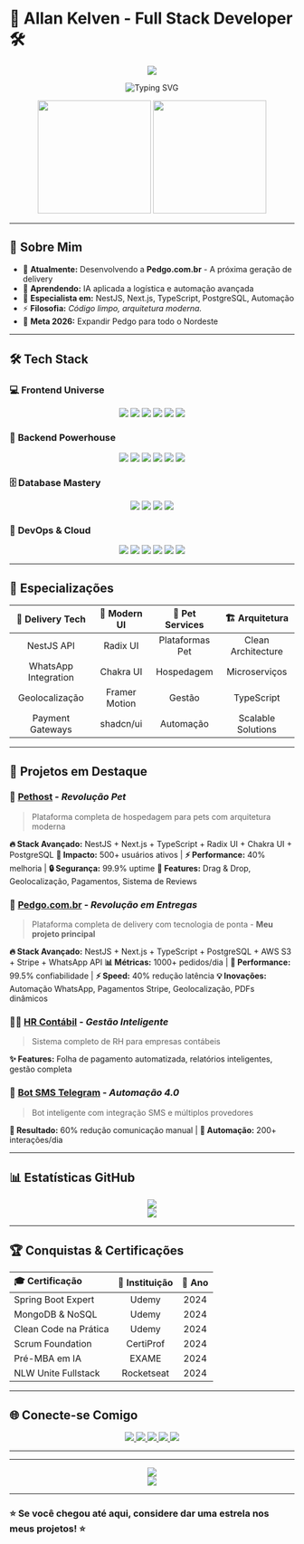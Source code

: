 # 🚀 Allan Kelven - Full Stack Developer 🛠️

<div align="center">
  <img src="https://capsule-render.vercel.app/api?type=waving&color=0:000428,100:004e92&height=300&section=header&text=ALLAN%20KELVEN&fontColor=00e0ff&fontSize=50&animation=fadeIn&fontAlignY=35&desc=Full%20Stack%20Developer%20•%20AI%20Enthusiast%20•%20Tech%20Innovator&descAlignY=55&descSize=18" />
</div>

<div align="center">
  
  ![Typing SVG](https://readme-typing-svg.herokuapp.com/?color=00e0ff&size=35&center=true&vCenter=true&width=600&lines=Welcome+to+my++Universe)
  
</div>

<div align="center">
  <img height="200em" src="https://github-readme-stats.vercel.app/api?username=allankdev&show_icons=true&theme=github_dark&hide_border=true&include_all_commits=true&count_private=true&title_color=00e0ff&icon_color=00e0ff&text_color=c3c3c3&bg_color=0d0d0d"/>
  <img height="200em" src="https://github-readme-stats.vercel.app/api/top-langs/?username=allankdev&layout=compact&langs_count=8&theme=github_dark&hide_border=true&title_color=00e0ff&text_color=c3c3c3&bg_color=0d0d0d"/>
</div>

---

## 🌟 Sobre Mim

- 🔭 **Atualmente:** Desenvolvendo a **Pedgo.com.br** - A próxima geração de delivery
- 🌱 **Aprendendo:** IA aplicada a logística e automação avançada  
- 💬 **Especialista em:** NestJS, Next.js, TypeScript, PostgreSQL, Automação
- ⚡ **Filosofia:** *Código limpo, arquitetura moderna.*
- 🎯 **Meta 2026:** Expandir Pedgo para todo o Nordeste

---

## 🛠️ Tech Stack

### 💻 **Frontend Universe**
<div align="center">
  <img src="https://img.shields.io/badge/React-0d0d0d?style=for-the-badge&logo=react&logoColor=61dafb" />
  <img src="https://img.shields.io/badge/Next.js-0d0d0d?style=for-the-badge&logo=nextdotjs&logoColor=ffffff" />
  <img src="https://img.shields.io/badge/TypeScript-0d0d0d?style=for-the-badge&logo=typescript&logoColor=007acc" />
  <img src="https://img.shields.io/badge/JavaScript-0d0d0d?style=for-the-badge&logo=javascript&logoColor=00e0ff" />
  <img src="https://img.shields.io/badge/HTML5-0d0d0d?style=for-the-badge&logo=html5&logoColor=e34f26" />
  <img src="https://img.shields.io/badge/CSS3-0d0d0d?style=for-the-badge&logo=css3&logoColor=1572b6" />
</div>

### 🔧 **Backend Powerhouse**
<div align="center">
  <img src="https://img.shields.io/badge/NestJS-0d0d0d?style=for-the-badge&logo=nestjs&logoColor=e0234e" />
  <img src="https://img.shields.io/badge/Node.js-0d0d0d?style=for-the-badge&logo=node.js&logoColor=00ff00" />
  <img src="https://img.shields.io/badge/TypeScript-0d0d0d?style=for-the-badge&logo=typescript&logoColor=007acc" />
  <img src="https://img.shields.io/badge/Java-0d0d0d?style=for-the-badge&logo=java&logoColor=ed8b00" />
  <img src="https://img.shields.io/badge/Spring%20Boot-0d0d0d?style=for-the-badge&logo=spring-boot&logoColor=6db33f" />
  <img src="https://img.shields.io/badge/Python-0d0d0d?style=for-the-badge&logo=python&logoColor=ffdd54" />
</div>

### 🗄️ **Database Mastery**
<div align="center">
  <img src="https://img.shields.io/badge/PostgreSQL-0d0d0d?style=for-the-badge&logo=postgresql&logoColor=316192" />
  <img src="https://img.shields.io/badge/MongoDB-0d0d0d?style=for-the-badge&logo=mongodb&logoColor=4ea94b" />
  <img src="https://img.shields.io/badge/MySQL-0d0d0d?style=for-the-badge&logo=mysql&logoColor=00f" />
  <img src="https://img.shields.io/badge/Redis-0d0d0d?style=for-the-badge&logo=redis&logoColor=dc382d" />
</div>

### 🚀 **DevOps & Cloud**
<div align="center">
  <img src="https://img.shields.io/badge/AWS%20S3-0d0d0d?style=for-the-badge&logo=amazons3&logoColor=ff9900" />
  <img src="https://img.shields.io/badge/Docker-0d0d0d?style=for-the-badge&logo=docker&logoColor=2496ed" />
  <img src="https://img.shields.io/badge/Stripe-0d0d0d?style=for-the-badge&logo=stripe&logoColor=008cdd" />
  <img src="https://img.shields.io/badge/WhatsApp%20API-0d0d0d?style=for-the-badge&logo=whatsapp&logoColor=25d366" />
  <img src="https://img.shields.io/badge/Git-0d0d0d?style=for-the-badge&logo=git&logoColor=f05032" />
  <img src="https://img.shields.io/badge/Puppeteer-0d0d0d?style=for-the-badge&logo=puppeteer&logoColor=40b5a8" />
</div>

---

## 🎯 Especializações

<div align="center">

| 🚚 **Delivery Tech** | 🎨 **Modern UI** | 🐾 **Pet Services** | 🏗️ **Arquitetura** |
|:---:|:---:|:---:|:---:|
| NestJS API | Radix UI | Plataformas Pet | Clean Architecture |
| WhatsApp Integration | Chakra UI | Hospedagem | Microserviços |
| Geolocalização | Framer Motion | Gestão | TypeScript |
| Payment Gateways | shadcn/ui | Automação | Scalable Solutions |

</div>

---

## 🚀 Projetos em Destaque

### 🐾 **[Pethost](https://github.com/co-finampy/pethost-web.git)** - *Revolução Pet*
> Plataforma completa de hospedagem para pets com arquitetura moderna

**🔥 Stack Avançado:** NestJS + Next.js + TypeScript + Radix UI + Chakra UI + PostgreSQL
**🎯 Impacto:** 500+ usuários ativos | **⚡ Performance:** 40% melhoria | **🔒 Segurança:** 99.9% uptime
**💫 Features:** Drag & Drop, Geolocalização, Pagamentos, Sistema de Reviews

### 🚚 **[Pedgo.com.br](https://pedgo.com.br)** - *Revolução em Entregas*
> Plataforma completa de delivery com tecnologia de ponta - **Meu projeto principal**

**🔥 Stack Avançado:** NestJS + Next.js + TypeScript + PostgreSQL + AWS S3 + Stripe + WhatsApp API
**📊 Métricas:** 1000+ pedidos/dia | **🚀 Performance:** 99.5% confiabilidade | **⚡ Speed:** 40% redução latência
**💡 Inovações:** Automação WhatsApp, Pagamentos Stripe, Geolocalização, PDFs dinâmicos

### 👨‍💼 **[HR Contábil](https://github.com/allankdev/hr-contabil.git)** - *Gestão Inteligente*
> Sistema completo de RH para empresas contábeis

**✨ Features:** Folha de pagamento automatizada, relatórios inteligentes, gestão completa

### 🤖 **[Bot SMS Telegram](https://github.com/allankdev/botsms.git)** - *Automação 4.0*
> Bot inteligente com integração SMS e múltiplos provedores

**🎯 Resultado:** 60% redução comunicação manual | **🔄 Automação:** 200+ interações/dia

---

## 📊 Estatísticas GitHub

<div align="center">
  <img src="https://github-readme-activity-graph.vercel.app/graph?username=allankdev&bg_color=0d0d0d&color=c3c3c3&line=00e0ff&point=00ff00&hide_border=true" />
</div>

<div align="center">
  <img src="https://github-readme-streak-stats.herokuapp.com/?user=allankdev&theme=github-dark-blue&hide_border=true&stroke=00e0ff&background=0d0d0d&ring=00e0ff&fire=00e0ff&currStreakLabel=00e0ff" />
</div>

---

## 🏆 Conquistas & Certificações

<div align="center">

| 🎓 **Certificação** | 🏢 **Instituição** | 📅 **Ano** |
|:---|:---:|:---:|
| Spring Boot Expert | Udemy | 2024 |
| MongoDB & NoSQL | Udemy | 2024 |
| Clean Code na Prática | Udemy | 2024 |
| Scrum Foundation | CertiProf | 2024 |
| Pré-MBA em IA | EXAME | 2024 |
| NLW Unite Fullstack | Rocketseat | 2024 |

</div>

---

## 🌐 Conecte-se Comigo

<div align="center">
  <a href="https://instagram.com/kelvenallan" target="_blank">
    <img src="https://img.shields.io/badge/-Instagram-0d0d0d?style=for-the-badge&logo=instagram&logoColor=00e0ff&style=flat-square" />
  </a>
  <a href="mailto:allankelven.ak@gmail.com">
    <img src="https://img.shields.io/badge/-Gmail-0d0d0d?style=for-the-badge&logo=gmail&logoColor=d32f2f&style=flat-square" />
  </a>
  <a href="https://www.linkedin.com/in/allankelven" target="_blank">
    <img src="https://img.shields.io/badge/-LinkedIn-0d0d0d?style=for-the-badge&logo=linkedin&logoColor=0e76a8&style=flat-square" />
  </a>
  <a href="https://discord.com/users/allankelven92" target="_blank">
    <img src="https://img.shields.io/badge/Discord-0d0d0d?style=for-the-badge&logo=discord&logoColor=7289da&style=flat-square" />
  </a>
  <a href="https://allan-kelven.vercel.app/" target="_blank">
    <img src="https://img.shields.io/badge/Portfolio-0d0d0d?style=for-the-badge&logo=vercel&logoColor=00e0ff&style=flat-square" />
  </a>
</div>

---

---

<div align="center">
  <img src="https://capsule-render.vercel.app/api?type=waving&color=0:000428,100:004e92&height=200&section=footer&text=Thanks%20for%20visiting!&fontColor=00e0ff&fontSize=30&animation=fadeIn" />
</div>

<div align="center">
  <img src="https://komarev.com/ghpvc/?username=allankdev&color=00e0ff&style=flat-square&label=Profile+Views" />
</div>

---

### ⭐ Se você chegou até aqui, considere dar uma estrela nos meus projetos! ⭐
